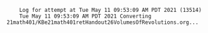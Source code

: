         Log for attempt at Tue May 11 09:53:09 AM PDT 2021 (13514)
        Tue May 11 09:53:09 AM PDT 2021 Converting 21math401/KBe21math401retHandout26VolumesOfRevolutions.org...
